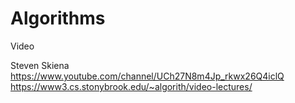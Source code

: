 # Algorithms

Video

Steven Skiena
  https://www.youtube.com/channel/UCh27N8m4Jp_rkwx26Q4iclQ
  https://www3.cs.stonybrook.edu/~algorith/video-lectures/
